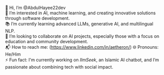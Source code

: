 👋 Hi, I’m @AbdulHayee22dev  
🌟 I’m interested in AI, machine learning, and creating innovative solutions through software development.  
📚 I’m currently learning advanced LLMs, generative AI, and multilingual NLP.  
🤝 I’m looking to collaborate on AI projects, especially those with a focus on education and community development.  
📬 How to reach me: (https://www.linkedin.com/in/aetheron/) 
🌐 Pronouns: He/Him  
⚡ Fun fact: I'm currently working on *IlmSeek*, an Islamic AI chatbot, and I’m passionate about combining tech with social impact.


<!---
AbdulHayee22dev/AbdulHayee22dev is a ✨ special ✨ repository because its `README.md` (this file) appears on your GitHub profile.
You can click the Preview link to take a look at your changes.
--->
